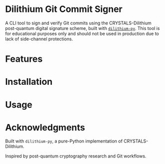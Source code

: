 # Dilithium Git Commit Signer

A CLI tool to sign and verify Git commits using the CRYSTALS-Dilithium post-quantum digital signature scheme, built with [`dilithium-py`](https://github.com/GiacomoPope/dilithium-py). This tool is for educational purposes only and should not be used in production due to lack of side-channel protections.


# Features

# Installation

# Usage

# Acknowledgments

Built with `dilithium-py`, a pure-Python implementation of CRYSTALS-Dilithium.

Inspired by post-quantum cryptography research and Git workflows.